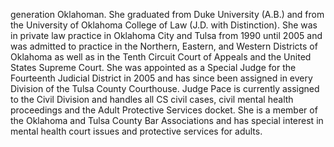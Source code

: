﻿---
fname: 'Kirsten'
lname: 'Pace'
id: 930
published: False
layout: judge-bio
---
generation
Oklahoman. She graduated from Duke University (A.B.) and from the
University of Oklahoma College of Law (J.D. with Distinction). She was
in private law practice in Oklahoma City and Tulsa from 1990 until 2005
and was admitted to practice in the Northern, Eastern, and Western
Districts of Oklahoma as well as in the Tenth Circuit Court of Appeals
and the United States Supreme Court. She was appointed as a Special
Judge for the Fourteenth Judicial District in 2005 and has since been
assigned in every Division of the Tulsa County Courthouse. Judge Pace is
currently assigned to the Civil Division and handles all CS civil cases,
civil mental health proceedings and the Adult Protective Services
docket. She is a member of the Oklahoma and Tulsa County Bar
Associations and has special interest in mental health court issues and
protective services for adults.
